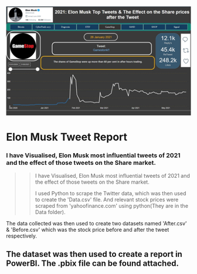 ![Alt Text](https://github.com/rakshitratan/ElonMuskTweet-Report/blob/main/TwitterReport.jpg)

<H1> Elon Musk Tweet Report </H1>

<h3> I have Visualised, Elon Musk most influential tweets of 2021 and the effect of those tweets on the Share market. </h3>

>>I have Visualised, Elon Musk most influential tweets of 2021 and the effect of those tweets on the Share market. <p> I used Python to scrape the Twitter data, which was then used to create the 'Data.csv' file. And relevant stock prices were scraped from 'yahoofinance.com' using python(They are in the Data folder).
  
The data collected was then used to create two datasets named 'After.csv' & 'Before.csv' which was the stock price before and after the tweet respectively.
<H2> The dataset was then used to create a report in PowerBI. The .pbix file can be found attached. </H2>

